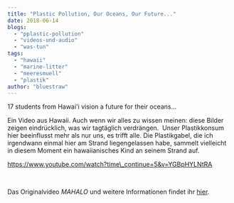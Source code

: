 ```yaml
---
title: "Plastic Pollution, Our Oceans, Our Future..."
date: 2018-06-14
blogs: 
  - "pplastic-pollution"
  - "videos-und-audio"
  - "was-tun"
tags: 
  - "hawaii"
  - "marine-litter"
  - "meeresmuell"
  - "plastik"
author: "bluestraw"
---
```


17 students from Hawai'i vision a future for their oceans...

Ein Video aus Hawaii. Auch wenn wir alles zu wissen meinen: diese Bilder zeigen eindrücklich, was wir tagtäglich verdrängen.  Unser Plastikkonsum hier beeinflusst mehr als nur uns, es trifft alle. Die Plastikgabel, die ich irgendwann einmal hier am Strand liegengelassen habe, sammelt vielleicht in diesem Moment ein hawaiianisches Kind an seinem Strand auf.

https://www.youtube.com/watch?time\_continue=5&v=YGBpHYLNtRA

 

Das Originalvideo _MAHALO_ und weitere Informationen findet ihr [hier](https://www.youtube.com/watch?time_continue=5&v=YGBpHYLNtRA).
